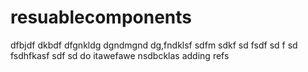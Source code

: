 # resuablecomponents
dfbjdf
dkbdf
dfgnkldg
dgndmgnd
dg,fndklsf
sdfm sdkf sd fsdf
sd
f
sd
fsdhfkasf
sdf
sd
do itawefawe
nsdbcklas
adding refs

